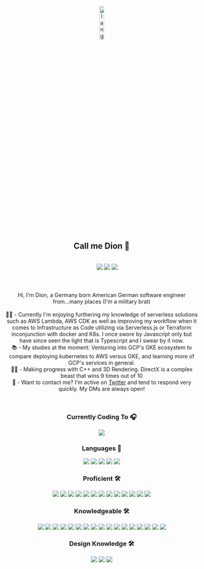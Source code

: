 <p align="center"><img width=15%" src="https://github.com/alansmathew/alansmathew/raw/master/lang.gif" alt="lang image here" /></p>
  
 <h2 align="center">
  Call me Dion 👋
</h2>
<h5 align="center">
  <code>
    <a href="https://www.twitter.com/in/somiskeen/"><img src="https://img.shields.io/badge/Twitter-%23141414.svg?&style=for-the-badge"></a></code>
  <code><a href="https://dipet.me" title="Website"><img src="https://img.shields.io/badge/Personal%20Site-%23141414.svg?&style=for-the-badge"></a></code>
  <code><a href="https://stackoverflow.com/users/4569362/dipet" title="Stack Overflow Profile"><img src="https://img.shields.io/badge/Stack%20Overflow-%23141414.svg?&style=for-the-badge"></a></code>
</h5>
<br>
<p align="center">
  Hi, I'm Dion, a Germany born American German software engineer from...many places (I'm a military brat)
  <br>
  <br>
   👨‍💻 - Currently I'm enjoying furthering my knowledge of serverless solutions such as AWS Lambda, AWS CDK as well as improving my workflow when it comes to Infrastructure as Code utilizing via Serverless.js or Terraform inconjunction with docker and K8s. I once swore by Javascript only but have since seen the light that is Typescript and I swear by it now.
  <br>
  📚 - My studies at the moment: Venturing into GCP's GKE ecosystem to compare deploying kubernetes to AWS versus GKE, and learning more of GCP's services in general.
  <br>
  💪🏼 - Making progress with C++ and 3D Rendering. DirectX is a complex beast that wins 9 times out of 10
  <br>
  💬 - Want to contact me? I'm active on <a href="https://twitter.com/somiskeen" title="Twitter">Twitter</a> and tend to respond very quickly. My DMs are always open!
  <br>
</p>
<br>
<p align="center"> 
  <h3 align="center">Currently Coding To 🎧</h3>
  
  <p align="center"> <a href="https://open.spotify.com/user/ke0"><img src="https://novatorem-dionp.vercel.app/api/spotify"></a></p>
</p>

  <h3 align="center">Languages 💬</h3>
  <p align="center"><img src="https://img.shields.io/badge/-JavaScript-%23141414?&logo=JavaScript&style=for-the-badge&logoColor=F7DF1E"> <img src="https://img.shields.io/badge/-Java-%23141414?&logo=Java&style=for-the-badge&logoColor=007396"> <img src="https://img.shields.io/badge/-TypeScript-141414?&logo=TypeScript&style=for-the-badge"> <img src="https://img.shields.io/badge/-C++-141414?&logo=c%2b%2b&logoColor=00599C&style=for-the-badge"> <img src="https://img.shields.io/badge/swift-%23141414.svg?&style=for-the-badge&logo=swift&logoColor=FA7343"></p>

<h3 align="center">Proficient 🛠</h3>
<p align="center"><img src="https://img.shields.io/badge/react-%2361DAFB.svg?&style=for-the-badge&logo=react&logoColor=white"> <img src="https://img.shields.io/badge/redux-%23764ABC.svg?&style=for-the-badge&logo=redux&logoColor=white"> <img src="https://img.shields.io/badge/vue-%234FC08D.svg?&style=for-the-badge&logo=vue.js&logoColor=white"> <img src="https://img.shields.io/badge/node%20-%23339933.svg?&style=for-the-badge&logo=node.js&logoColor=white"> <img src="https://img.shields.io/badge/apollo-%23311C87.svg?&style=for-the-badge&logo=apollo-graphql&logoColor=white"> <img src="https://img.shields.io/badge/graphql-%23E10098.svg?&style=for-the-badge&logo=graphql&logoColor=white"> <img src="https://img.shields.io/badge/jest-%23C21325.svg?&style=for-the-badge&logo=jest&logoColor=white"> <img src="https://img.shields.io/badge/MongoDB-%234ea94b.svg?&style=for-the-badge&logo=mongodb&logoColor=white"> <img src="https://img.shields.io/badge/postgres-%23316192.svg?&style=for-the-badge&logo=postgresql&logoColor=white"> <img src="https://img.shields.io/badge/express-%23000.svg?&style=for-the-badge&logo=express&logoColor=white"> <img src="https://img.shields.io/badge/ruby%20on%20rails-%23E60012.svg?&style=for-the-badge&logo=ruby&logoColor=white"> <img src="https://img.shields.io/badge/docker%20-%230db7ed.svg?&style=for-the-badge&logo=docker&logoColor=white"> <img src="https://img.shields.io/badge/prisma-%232D3748.svg?&style=for-the-badge&logo=prisma&logoColor=white">
</p>

<h3 align="center">Knowledgeable 🛠</h3>
<p align="center">
   <img src="https://img.shields.io/badge/amazon-aws%23232F3E.svg?&style=for-the-badge&logo=amazon-aws&logoColor=white"> <img src="https://img.shields.io/badge/terraform-%237B42BC.svg?&style=for-the-badge&logo=terraform&logoColor=white"> <img src="https://img.shields.io/badge/serverless-%23FD5750.svg?&style=for-the-badge&logo=serverless&logoColor=white"> <img src="https://img.shields.io/badge/supabase-%233ECF8E.svg?&style=for-the-badge&logo=supabase&logoColor=white"> <img src="https://img.shields.io/badge/firebase-%23FFCA28.svg?&style=for-the-badge&logo=firebase&logoColor=white"> <img src="https://img.shields.io/badge/google%20cloud-%234285F4.svg?&style=for-the-badge&logo=google-cloud&logoColor=white"> <img src="https://img.shields.io/badge/sentry-%23362D59.svg?&style=for-the-badge&logo=sentry&logoColor=white"> <img src="https://img.shields.io/badge/next.js-%23000.svg?&style=for-the-badge&logo=next.js&logoColor=white"> <img src="https://img.shields.io/badge/styled%20components-%23DB7093.svg?&style=for-the-badge&logo=styled-components&logoColor=white"> <img src="https://img.shields.io/badge/redux%20saga-%23999999.svg?&style=for-the-badge&logo=redux-saga&logoColor=white"> <img src="https://img.shields.io/badge/circleci-%23343434?style=for-the-badge&logo=circleci&logoColor=white"> <img src="https://img.shields.io/badge/electron%20-%2347848F.svg?&style=for-the-badge&logo=electron&logoColor=white"> <img src="https://img.shields.io/badge/travis%20ci-%233EAAAF.svg?&style=for-the-badge&logo=travis-ci&logoColor=white"> <img src="https://img.shields.io/badge/netlify-%2300C7B7.svg?&style=for-the-badge&logo=netlifyl&logoColor=white"> <img src="https://img.shields.io/badge/solidity-%23363636.svg?&style=for-the-badge&logo=solidity&logoColor=white">  <img src="https://img.shields.io/badge/redis-%23326CE5.svg?&style=for-the-badge&logo=redis&logoColor=white"> <img src="https://img.shields.io/badge/kubernetes-%2302569B.svg?&style=for-the-badge&logo=kubernetes&logoColor=white"> 
</p>


<h3 align="center">Design Knowledge 🛠</h3>
           <p align="center">
              <img src="https://img.shields.io/badge/sketch-%23F7B500.svg?&style=for-the-badge&logo=sketch&logoColor=white"> <img src="https://img.shields.io/badge/figma-%23F24E1E.svg?&style=for-the-badge&logo=figma&logoColor=white"> <img src="https://img.shields.io/badge/adobe%20xd-%23FF61F6.svg?&style=for-the-badge&logo=adobe-xd&logoColor=white">
            </p>



